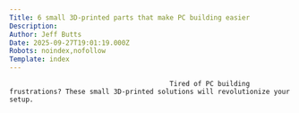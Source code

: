```yaml
---
Title: 6 small 3D-printed parts that make PC building easier
Description: 
Author: Jeff Butts
Date: 2025-09-27T19:01:19.000Z
Robots: noindex,nofollow
Template: index
---
```


                                            Tired of PC building frustrations? These small 3D-printed solutions will revolutionize your setup.
                                        